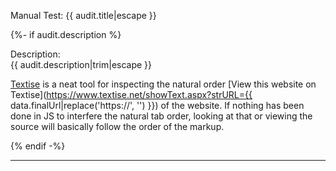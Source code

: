 
Manual Test: {{ audit.title|escape }}

{%- if audit.description %}

Description:<br>
{{ audit.description|trim|escape }}

[Textise](https://www.textise.net/) is a neat tool for inspecting the natural order [View this website on Textise](https://www.textise.net/showText.aspx?strURL={{ data.finalUrl|replace('https://', '') }}) of the website. If nothing has been done in JS to interfere the natural tab order, looking at that or viewing the source will basically follow the order of the markup.

{% endif -%}

<hr>

<br>